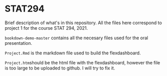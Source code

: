 # STAT294

Brief description of what's in this repository. All the files here correspond to project 1 for the course STAT 294, 2021.

`bookdown-demo-master` contains all the necesary files used for the oral presentation.

`Project.Rmd` is the markdown file used to build the flexdashboard.

`Project.htm`should be the html file with the flexdashboard, however the file is too large to be uploaded to github. I will try to fix it.
